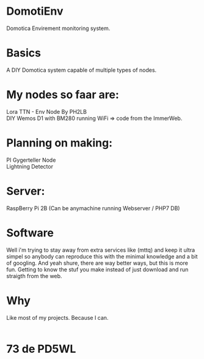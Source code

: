 # DomotiEnv
Domotica Envirement monitoring system.

# Basics
A DIY Domotica system capable of multiple types of nodes.

# My nodes so faar are:
Lora TTN - Env Node By PH2LB<br />
DIY Wemos D1 with BM280 running WiFi => code from the ImmerWeb.

# Planning on making:
PI Gygerteller Node<br />
Lightning Detector

# Server:
RaspBerry Pi 2B (Can be anymachine running Webserver / PHP7 DB)

# Software
Well i'm trying to stay away from extra services like (mttq) and keep it ultra simpel so anybody can reproduce this with the minimal knowledge and a bit of googling. And yeah shure, there are way better ways, but this is more fun. Getting to know the stuf you make instead of just download and run straigth from the web.

# Why
Like most of my projects. Because I can. <br />
<br />
# 73 de PD5WL
